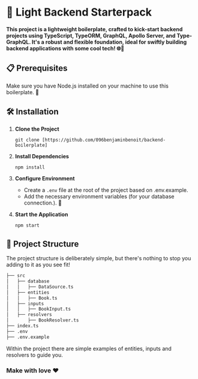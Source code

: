 # 🚀 Light Backend Starterpack

#### This project is a lightweight boilerplate, crafted to kick-start backend projects using TypeScript, TypeORM, GraphQL, Apollo Server, and Type-GraphQL. It's a robust and flexible foundation, ideal for swiftly building backend applications with some cool tech! 🌐🔧

## 📋 Prerequisites

Make sure you have Node.js installed on your machine to use this boilerplate. 🌲

## 🛠 Installation

1.  **Clone the Project**
    
    `git clone [https://github.com/096benjaminbenoit/backend-boilerplate]` 
    
2.  **Install Dependencies**
    
    `npm install` 
    
3.  **Configure Environment**
    
    -   Create a `.env` file at the root of the project based on .env.example.
    -   Add the necessary environment variables (for your database connection.). 🔑
    
4.  **Start the Application**
        
    `npm start` 
    

## 📁 Project Structure

The project structure is deliberately simple, but there's nothing to stop you adding to it as you see fit! 

```bash
├── src
│   ├── database
│   │   ├── DataSource.ts
│   ├── entities
│   │   ├── Book.ts
│   ├── inputs
│   │   ├── BookInput.ts
│   ├── resolvers
│       ├── BookResolver.ts
├── index.ts
├── .env
├── .env.example
```
Within the project there are simple examples of entities, inputs and resolvers to guide you.

### Make with love ❤️